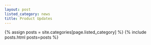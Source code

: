 ```yaml
---
layout: post
listed_category: news
title: Product Updates
---
```


{% assign posts = site.categories[page.listed_category] %}
{% include posts.html posts=posts %}
